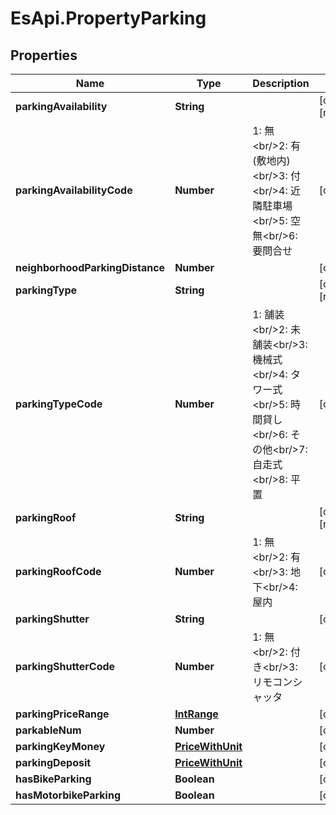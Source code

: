 # EsApi.PropertyParking

## Properties

Name | Type | Description | Notes
------------ | ------------- | ------------- | -------------
**parkingAvailability** | **String** |  | [optional] [readonly] 
**parkingAvailabilityCode** | **Number** | 1: 無&lt;br/&gt;2: 有(敷地内)&lt;br/&gt;3: 付&lt;br/&gt;4: 近隣駐車場&lt;br/&gt;5: 空無&lt;br/&gt;6: 要問合せ | [optional] 
**neighborhoodParkingDistance** | **Number** |  | [optional] 
**parkingType** | **String** |  | [optional] [readonly] 
**parkingTypeCode** | **Number** | 1: 舗装&lt;br/&gt;2: 未舗装&lt;br/&gt;3: 機械式&lt;br/&gt;4: タワー式&lt;br/&gt;5: 時間貸し&lt;br/&gt;6: その他&lt;br/&gt;7: 自走式&lt;br/&gt;8: 平置 | [optional] 
**parkingRoof** | **String** |  | [optional] [readonly] 
**parkingRoofCode** | **Number** | 1: 無&lt;br/&gt;2: 有&lt;br/&gt;3: 地下&lt;br/&gt;4: 屋内 | [optional] 
**parkingShutter** | **String** |  | [optional] 
**parkingShutterCode** | **Number** | 1: 無&lt;br/&gt;2: 付き&lt;br/&gt;3: リモコンシャッタ | [optional] 
**parkingPriceRange** | [**IntRange**](IntRange.md) |  | [optional] 
**parkableNum** | **Number** |  | [optional] 
**parkingKeyMoney** | [**PriceWithUnit**](PriceWithUnit.md) |  | [optional] 
**parkingDeposit** | [**PriceWithUnit**](PriceWithUnit.md) |  | [optional] 
**hasBikeParking** | **Boolean** |  | [optional] 
**hasMotorbikeParking** | **Boolean** |  | [optional] 


